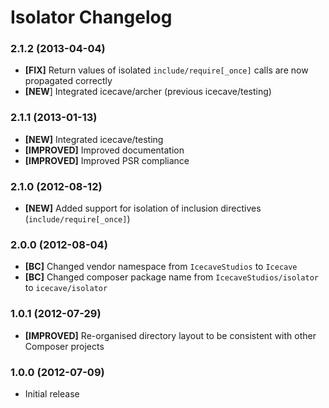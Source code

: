# Isolator Changelog

### 2.1.2 (2013-04-04)

* **[FIX]** Return values of isolated `include/require[_once]` calls are now propagated correctly
* **[NEW**] Integrated icecave/archer (previous icecave/testing)

### 2.1.1 (2013-01-13)

* **[NEW]** Integrated icecave/testing
* **[IMPROVED]** Improved documentation
* **[IMPROVED]** Improved PSR compliance

### 2.1.0 (2012-08-12)

* **[NEW]** Added support for isolation of inclusion directives (`include/require[_once]`)

### 2.0.0 (2012-08-04)

* **[BC]** Changed vendor namespace from `IcecaveStudios` to `Icecave`
* **[BC]** Changed composer package name from `IcecaveStudios/isolator` to `icecave/isolator`

### 1.0.1 (2012-07-29)

* **[IMPROVED]** Re-organised directory layout to be consistent with other Composer projects

### 1.0.0 (2012-07-09)

* Initial release

